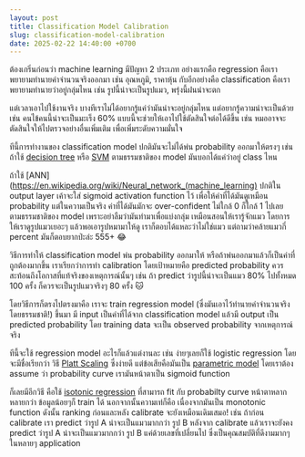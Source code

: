 ```yaml
---
layout: post
title: Classification Model Calibration 
slug: classification-model-calibration 
date: 2025-02-22 14:40:00 +0700
---
```


ต้องเกริ่นก่อนว่า machine learning มีปัญหา 2 ประเภท อย่างแรกคือ regression คือเราพยายามทำนายค่าจำนวนจริงออกมา เช่น อุณหภูมิ, ราคาหุ้น กับอีกอย่างคือ classification คือเราพยายามทำนายว่าอยู่กลุ่มไหน เช่น รูปนี้น่าจะเป็นรูปแมว, พรุ่งนี้ฝนน่าจะตก

แต่เวลาเอาไปใช้งานจริง บางทีเราไม่ได้อยากรู้แค่ว่ามันน่าจะอยู่กลุ่มไหน แต่อยากรู้ความน่าจะเป็นด้วย เช่น  คนไข้คนนี้น่าจะเป็นมะเร็ง 60% แบบนี้จะช่วยให้เอาไปใช้ตัดสินใจต่อได้ดีขึ้น เช่น หมออาจจะตัดสินใจให้ไปตรวจอย่างอื่นเพิ่มเติม เพื่อเพิ่มระดับความมั่นใจ

ทีนี้การทำงานของ classification model ปกติมันจะไม่ได้พ่น probability ออกมาให้ตรงๆ เช่น ถ้าใช้ [decision tree](https://en.wikipedia.org/wiki/Decision_tree) หรือ [SVM](https://en.wikipedia.org/wiki/Support_vector_machine) ตามธรรมชาติของ model มันบอกได้แค่ว่าอยู่ class ไหน

ถ้าใช้ [ANN](https://en.wikipedia.org/wiki/Neural_network_(machine_learning) ปกติใน output layer เค้าจะใส่ sigmoid activation function ไว้ เพื่อให้ค่าที่ได้มันดูเหมือน probability แต่ในความเป็นจริง ค่าที่ได้มันมักจะ over-confident ไม่ใกล้ 0 ก็ใกล้ 1 ไปเลย ตามธรรมชาติของ model เพราะอย่าลืมว่ามันทำมาเพื่อแบ่งกลุ่ม เหมือนสอนให้เรารู้จักแมว โดยการให้เราดูรูปแมวเยอะๆ แล้วพอเอารูปหมามาให้ดู เราก็ตอบได้แหละว่าไม่ใช่แมว แต่ถามว่าคล้ายแมวกี่ percent มันก็ตอบยากป่ะล่ะ 555+ 😂

วิธีการทำให้ classification model พ่น probability ออกมาให้ หรือถ้าพ่นออกมาแล้วก็เป็นค่าที่ถูกต้องมากขึ้น เราเรียกว่าการทำ calibration โดยเป้าหมายคือ predicted probability ควรสะท้อนถึงโอกาสที่แท้จริงของเหตุการณ์นั้นๆ เช่น ถ้า predict ว่ารูปนี้น่าจะเป็นแมว 80% ไปทั้งหมด 100 ครั้ง ก็ควรจะเป็นรูปแมวจริงๆ 80 ครั้ง 🐱

โดยวิธีการก็ตรงไปตรงมาคือ เราจะ train regression model (ซึ่งมันเอาไว้ทำนายค่าจำนวนจริง โดยธรรมชาติ!) ขึ้นมา มี input เป็นค่าที่ได้จาก classification model แล้วมี output เป็น predicted probability โดย training data จะเป็น observed probability จากเหตุการณ์จริง

ทีนี้จะใช้ regression model อะไรก็แล้วแต่งานละ เช่น ง่ายๆเลยก็ใช้ logistic regression โดยจะมีชื่อเรียกว่า วิธี [Platt Scaling](https://en.wikipedia.org/wiki/Platt_scaling) ซึ่งง่ายดี แต่ข้อเสียคือมันเป็น [parametric model](https://en.wikipedia.org/wiki/Parametric_model) โดยเราต้อง assume ว่า probability curve เรามันหน้าตาเป็น sigmoid function 

ก็เลยมีอีกวิธี คือใช้ [isotonic regression](https://en.wikipedia.org/wiki/Isotonic_regression) ที่สามารถ fit กับ probabilty curve หน้าตาหลากหลายกว่า ข้อมูลน้อยๆก็ train ได้ นอกจากนั้นความเท่ก็คือ เนื่องจากมันเป็น monotonic function ดังนั้น ranking ก่อนและหลัง calibrate จะยังเหมือนเดิมเสมอ! เช่น ถ้าก่อน calibrate เรา predict ว่ารูป A น่าจะเป็นแมวมากกว่า รูป B หลังจาก calibrate แล้วเราจะยังคง predict ว่ารูป A น่าจะเป็นแมวมากกว่า รูป B แค่ด้วยเลขที่เปลี่ยนไป ซึ่งเป็นคุณสมบัติที่ดีงามมากๆในหลายๆ application


